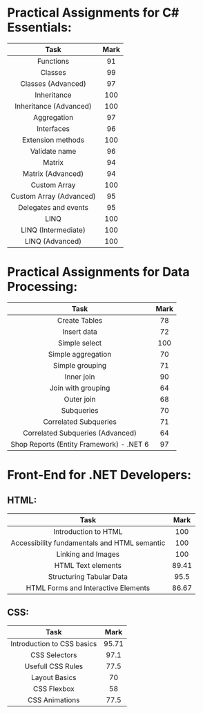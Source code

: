 ﻿<h1>Practical Assignments for C# Essentials:</h1>

| Task                    | Mark |
|:-----------------------:|:----:|
| Functions               | 91   |
| Classes                 | 99   |
| Classes (Advanced)      | 97   |
| Inheritance             | 100  |
| Inheritance (Advanced)  | 100  |
| Aggregation             | 97   |
| Interfaces              | 96   |
| Extension methods       | 100  |
| Validate name           | 96   |
| Matrix                  | 94   |
| Matrix (Advanced)       | 94   |
| Custom Array            | 100  |
| Custom Array (Advanced) | 95   |
| Delegates and events    | 95   |
| LINQ                    | 100  |
| LINQ (Intermediate)     | 100  |
| LINQ (Advanced)         | 100  |

<h1>Practical Assignments for Data Processing:</h1>

| Task                                     | Mark |
|:----------------------------------------:|:----:|
| Create Tables                            | 78   |
| Insert data                              | 72   |
| Simple select                            | 100  |
| Simple aggregation                       | 70   |
| Simple grouping                          | 71   |
| Inner join                               | 90   |
| Join with grouping                       | 64   |
| Outer join                               | 68   |
| Subqueries                               | 70   |
| Correlated Subqueries                    | 71   |
| Correlated Subqueries (Advanced)         | 64   |
| Shop Reports (Entity Framework) - .NET 6 | 97   |

<h1>Front-End for .NET Developers:</h1>
<h2>HTML:</h2>

|                     Task                     | Mark  |
|:--------------------------------------------:|:-----:|
|             Introduction to HTML             |  100  |
| Accessibility fundamentals and HTML semantic |  100  |
|              Linking and Images              |  100  |
|              HTML Text elements              | 89.41 |
|       Structuring Tabular Data               | 95.5  |
|     HTML Forms and Interactive Elements      | 86.67 |

<h2>CSS:</h2>

|            Task            | Mark  |
|:--------------------------:|:-----:|
| Introduction to CSS basics | 95.71 |
|       CSS Selectors        | 97.1  |
|     Usefull CSS Rules      | 77.5  |
|  Layout Basics             |  70   |
|        CSS Flexbox         |  58   |
|       CSS Animations       | 77.5  |